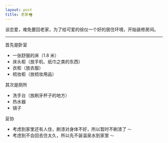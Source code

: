 ```yaml
---
layout: post
title: 老家🏘
---
```


谈恋爱，难免要回老家，为了给可爱的徐仪一个好的居住环境，开始装修房间。

---

首先是卧室

- 一张舒服的床（1.8 米）
- 床头柜（放手机、纸巾之类的东西）
- 衣柜（放衣服）
- 梳妆柜（放梳妆用品）

其次是厕所

- 洗手台（放刷牙杯子的地方）
- 热水器
- 镜子

妥协

- 考虑到家里还有人住，刷漆对身体不好，所以暂时不刷漆了 `～`
- 考虑到不会回去住太久，所以先不装温泉水到家里 `～`
